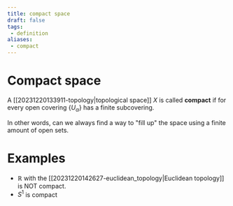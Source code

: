```yaml
---
title: compact space
draft: false
tags:
 - definition
aliases: 
 - compact
---
```

# Compact space
A [[20231220133911-topology|topological space]] $X$ is called **compact** if for every open covering $\{U_\alpha\}$ has a finite subcovering. 

In other words, can we always find a way to "fill up" the space using a finite amount of open sets. 

# Examples
- $\mathbb{R}$ with the [[20231220142627-euclidean_topology|Euclidean topology]] is NOT compact. 
- $S^1$ is compact
